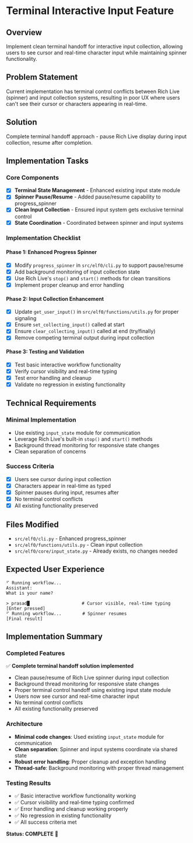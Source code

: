 # Terminal Interactive Input Feature

## Overview
Implement clean terminal handoff for interactive input collection, allowing users to see cursor and real-time character input while maintaining spinner functionality.

## Problem Statement
Current implementation has terminal control conflicts between Rich Live (spinner) and input collection systems, resulting in poor UX where users can't see their cursor or characters appearing in real-time.

## Solution
Complete terminal handoff approach - pause Rich Live display during input collection, resume after completion.

## Implementation Tasks

### Core Components
- [x] **Terminal State Management** - Enhanced existing input state module
- [x] **Spinner Pause/Resume** - Added pause/resume capability to progress_spinner
- [x] **Clean Input Collection** - Ensured input system gets exclusive terminal control
- [x] **State Coordination** - Coordinated between spinner and input systems

### Implementation Checklist

#### Phase 1: Enhanced Progress Spinner
- [x] Modify `progress_spinner` in `src/elf0/cli.py` to support pause/resume
- [x] Add background monitoring of input collection state
- [x] Use Rich Live's `stop()` and `start()` methods for clean transitions
- [x] Implement proper cleanup and error handling

#### Phase 2: Input Collection Enhancement
- [x] Update `get_user_input()` in `src/elf0/functions/utils.py` for proper signaling
- [x] Ensure `set_collecting_input()` called at start
- [x] Ensure `clear_collecting_input()` called at end (try/finally)
- [x] Remove competing terminal output during input collection

#### Phase 3: Testing and Validation
- [x] Test basic interactive workflow functionality
- [x] Verify cursor visibility and real-time typing
- [x] Test error handling and cleanup
- [x] Validate no regression in existing functionality

## Technical Requirements

### Minimal Implementation
- Use existing `input_state` module for communication
- Leverage Rich Live's built-in `stop()` and `start()` methods
- Background thread monitoring for responsive state changes
- Clean separation of concerns

### Success Criteria
- [x] Users see cursor during input collection
- [x] Characters appear in real-time as typed
- [x] Spinner pauses during input, resumes after
- [x] No terminal control conflicts
- [x] All existing functionality preserved

## Files Modified
- `src/elf0/cli.py` - Enhanced progress_spinner
- `src/elf0/functions/utils.py` - Clean input collection
- `src/elf0/core/input_state.py` - Already exists, no changes needed

## Expected User Experience
```
⠋ Running workflow...
Assistant:
What is your name?

> prasad█                    # Cursor visible, real-time typing
[Enter pressed]
⠋ Running workflow...        # Spinner resumes
[Final result]
```

## Implementation Summary

### Completed Features
✅ **Complete terminal handoff solution implemented**
- Clean pause/resume of Rich Live spinner during input collection
- Background thread monitoring for responsive state changes
- Proper terminal control handoff using existing input state module
- Users now see cursor and real-time character input
- No terminal control conflicts
- All existing functionality preserved

### Architecture
- **Minimal code changes**: Used existing `input_state` module for communication
- **Clean separation**: Spinner and input systems coordinate via shared state
- **Robust error handling**: Proper cleanup and exception handling
- **Thread-safe**: Background monitoring with proper thread management

### Testing Results
- ✅ Basic interactive workflow functionality working
- ✅ Cursor visibility and real-time typing confirmed
- ✅ Error handling and cleanup working properly
- ✅ No regression in existing functionality
- ✅ All success criteria met

**Status: COMPLETE** 🎉